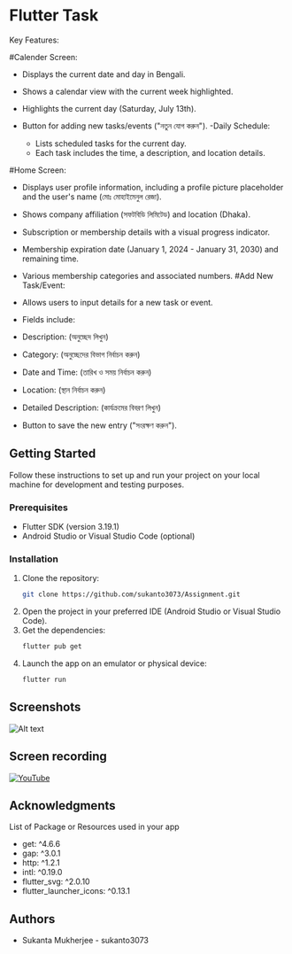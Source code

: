 
# Flutter Task

Key Features:

#Calender Screen:

- Displays the current date and day in Bengali.
- Shows a calendar view with the current week highlighted.
- Highlights the current day (Saturday, July 13th).
- Button for adding new tasks/events ("নতুন যোগ করুন").
 -Daily Schedule:

  - Lists scheduled tasks for the current day.
  - Each task includes the time, a description, and location details.

#Home Screen:

- Displays user profile information, including a profile picture placeholder and the user's name (মোঃ মোহাইমেনুল রেজা).
- Shows company affiliation (সফটবিডি লিমিটেড) and location (Dhaka).
- Subscription or membership details with a visual progress indicator.
- Membership expiration date (January 1, 2024 - January 31, 2030) and remaining time.
- Various membership categories and associated numbers.
#Add New Task/Event:

- Allows users to input details for a new task or event.
- Fields include:
- Description: (অনুচ্ছেদ লিখুন)
- Category: (অনুচ্ছেদের বিভাগ নির্বাচন করুন)
- Date and Time: (তারিখ ও সময় নির্বাচন করুন)
- Location: (স্থান নির্বাচন করুন)
- Detailed Description: (কার্যক্রমের বিবরণ লিখুন)
- Button to save the new entry ("সংরক্ষণ করুন").



## Getting Started

Follow these instructions to set up and run your project on your local machine for development and testing purposes.

### Prerequisites

- Flutter SDK (version 3.19.1)
- Android Studio or Visual Studio Code (optional)

### Installation

1. Clone the repository:
    ```sh
    git clone https://github.com/sukanto3073/Assignment.git
    ```
2. Open the project in your preferred IDE (Android Studio or Visual Studio Code).
3. Get the dependencies:
    ```sh
    flutter pub get
    ```
4. Launch the app on an emulator or physical device:
    ```sh
    flutter run
    ```

## Screenshots
![Alt text](https://www2.online-converting.com/upload/api_a18dbf9d19/result.jpg)

## Screen recording
[![YouTube](http://i.ytimg.com/vi/Pjk4LvSoFR8/hqdefault.jpg)](https://www.youtube.com/watch?v=Pjk4LvSoFR8)


## Acknowledgments

List of Package or Resources used in your app

- get: ^4.6.6
- gap: ^3.0.1
- http: ^1.2.1
- intl: ^0.19.0
- flutter_svg: ^2.0.10
- flutter_launcher_icons: ^0.13.1

## Authors

- Sukanta Mukherjee - sukanto3073

